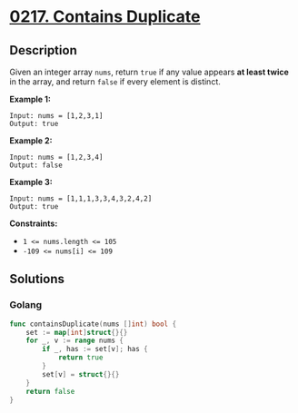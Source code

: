 # [0217. Contains Duplicate](https://leetcode-cn.com/problems/contains-duplicate/)



## Description


Given an integer array `nums`, return `true` if any value appears **at least twice** in the array, and return `false` if every element is distinct.

 

**Example 1:**

```
Input: nums = [1,2,3,1]
Output: true
```

**Example 2:**

```
Input: nums = [1,2,3,4]
Output: false
```

**Example 3:**

```
Input: nums = [1,1,1,3,3,4,3,2,4,2]
Output: true
```

 

**Constraints:**

- `1 <= nums.length <= 105`
- `-109 <= nums[i] <= 109`



## Solutions

### Golang

```go
func containsDuplicate(nums []int) bool {
    set := map[int]struct{}{}
    for _, v := range nums {
        if _, has := set[v]; has {
            return true
        }
        set[v] = struct{}{}
    }
    return false
}
```

